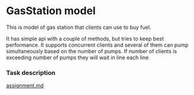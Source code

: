 # GasStation model

This is model of gas station that clients can use to buy fuel.

It has simple api with a couple of methods, but tries to keep best performance.
It supports concurrent clients and several of them can pump simultaneously based on the number of pumps. If number of clients is exceeding number of pumps they will wait in line each  line

### Task description

[assignment.md](assignment.md)
